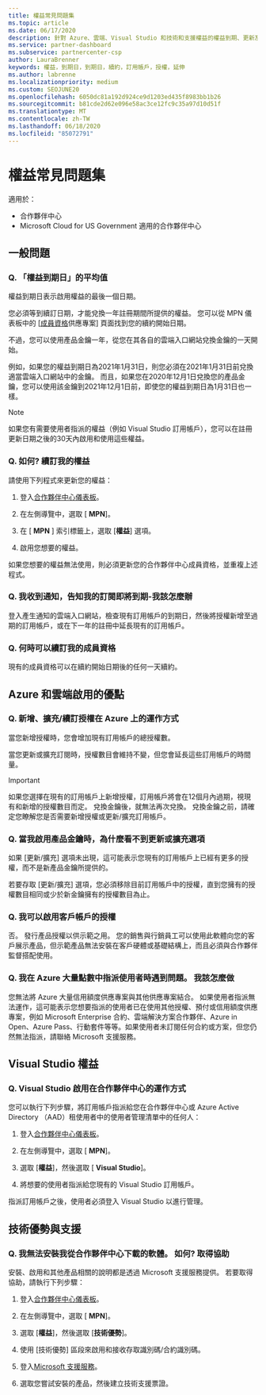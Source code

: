 ```yaml
---
title: 權益常見問題集
ms.topic: article
ms.date: 06/17/2020
description: 針對 Azure、雲端、Visual Studio 和技術和支援權益的權益到期、更新及啟用授權問題的解答
ms.service: partner-dashboard
ms.subservice: partnercenter-csp
author: LauraBrenner
keywords: 權益，到期日，到期日，續約，訂用帳戶，授權，延伸
ms.author: labrenne
ms.localizationpriority: medium
ms.custom: SEOJUNE20
ms.openlocfilehash: 6050dc81a192d924ce9d1203ed435f8983bb1b26
ms.sourcegitcommit: b81cde2d62e096e58ac3ce12fc9c35a97d10d51f
ms.translationtype: MT
ms.contentlocale: zh-TW
ms.lasthandoff: 06/18/2020
ms.locfileid: "85072791"
---
```

# <a name="benefits-faq"></a>權益常見問題集

適用於：

- 合作夥伴中心
- Microsoft Cloud for US Government 適用的合作夥伴中心

## <a name="general-questions"></a>一般問題

### <a name="q-what-does-benefit-expiry-date-mean"></a>Q. 「權益到期日」的平均值

權益到期日表示啟用權益的最後一個日期。

您必須等到續訂日期，才能兌換一年註冊期間所提供的權益。 您可以從 MPN 儀表板中的 [[成員資格](https://partner.microsoft.com/dashboard/mpn/offers)供應專案] 頁面找到您的續約開始日期。

不過，您可以使用產品金鑰一年，從您在其各自的雲端入口網站兌換金鑰的一天開始。

例如，如果您的權益到期日為2021年1月31日，則您必須在2021年1月31日前兌換適當雲端入口網站中的金鑰。 而且，如果您在2020年12月1日兌換您的產品金鑰，您可以使用該金鑰到2021年12月1日前，即使您的權益到期日為1月31日也一樣。

>[!NOTE]
>如果您有需要使用者指派的權益（例如 Visual Studio 訂用帳戶），您可以在註冊更新日期之後的30天內啟用和使用這些權益。

### <a name="q-how-do-i-renew-my-benefits"></a>Q. 如何? 續訂我的權益

請使用下列程式來更新您的權益：

1. 登入[合作夥伴中心儀表板](https://partner.microsoft.com/dashboard/)。

2. 在左側導覽中，選取 [ **MPN**]。

3. 在 [ **MPN** ] 索引標籤上，選取 [**權益**] 選項。

4. 啟用您想要的權益。

如果您想要的權益無法使用，則必須更新您的合作夥伴中心成員資格，並重複上述程式。

### <a name="q-i-received-a-notification-informing-me-that-my-subscription-is-expiring-soon---what-should-i-do"></a>Q. 我收到通知，告知我的訂閱即將到期-我該怎麼辦

登入產生通知的雲端入口網站，檢查現有訂用帳戶的到期日，然後將授權新增至過期的訂用帳戶，或在下一年的註冊中延長現有的訂用帳戶。

### <a name="q-when-can-i-renew-my-membership"></a>Q. 何時可以續訂我的成員資格

現有的成員資格可以在續約開始日期後的任何一天續約。

## <a name="azure-and-cloud-activation-benefits"></a>Azure 和雲端啟用的優點

### <a name="q-how-does-adding-extendingrenewing-licenses-work-on-azure"></a>Q. 新增、擴充/續訂授權在 Azure 上的運作方式

當您新增授權時，您會增加現有訂用帳戶的總授權數。

當您更新或擴充訂閱時，授權數目會維持不變，但您會延長這些訂用帳戶的時間量。

>[!IMPORTANT]
>如果您選擇在現有的訂用帳戶上新增授權，訂用帳戶將會在12個月內過期，視現有和新增的授權數目而定。 兌換金鑰後，就無法再次兌換。 兌換金鑰之前，請確定您瞭解您是否需要新增授權或更新/擴充訂用帳戶。

### <a name="q-why-dont-i-see-the-renew-or-extend-options-when-i-activate-my-product-key"></a>Q. 當我啟用產品金鑰時，為什麼看不到更新或擴充選項

如果 [更新/擴充] 選項未出現，這可能表示您現有的訂用帳戶上已經有更多的授權，而不是新產品金鑰所提供的。

若要存取 [更新/擴充] 選項，您必須移除目前訂用帳戶中的授權，直到您擁有的授權數目相同或少於新金鑰擁有的授權數目為止。

### <a name="q-can-i-activate-the-license-on-my-customers-account"></a>Q. 我可以啟用客戶帳戶的授權

否。 發行產品授權以供示範之用。 您的銷售與行銷員工可以使用此軟體向您的客戶展示產品，但示範產品無法安裝在客戶硬體或基礎結構上，而且必須與合作夥伴監督搭配使用。

### <a name="q-im-having-trouble-assigning-users-in-azure-bulk-credit-what-should-i-do"></a>Q. 我在 Azure 大量點數中指派使用者時遇到問題。 我該怎麼做

您無法將 Azure 大量信用額度供應專案與其他供應專案結合。 如果使用者指派無法運作，這可能表示您想要指派的使用者已在使用其他授權、預付或信用額度供應專案，例如 Microsoft Enterprise 合約、雲端解決方案合作夥伴、Azure in Open、Azure Pass、行動套件等等。如果使用者未訂閱任何合約或方案，但您仍然無法指派，請聯絡 Microsoft 支援服務。

## <a name="visual-studio-benefits"></a>Visual Studio 權益

### <a name="q-how-does-visual-studio-activation-work-in-partner-center"></a>Q. Visual Studio 啟用在合作夥伴中心的運作方式

您可以執行下列步驟，將訂用帳戶指派給您在合作夥伴中心或 Azure Active Directory （AAD）租使用者中的使用者管理清單中的任何人：

1. 登入[合作夥伴中心儀表板](https://partner.microsoft.com/dashboard/)。

2. 在左側導覽中，選取 [ **MPN**]。

3. 選取 [**權益**]，然後選取 [ **Visual Studio**]。

4. 將想要的使用者指派給您現有的 Visual Studio 訂用帳戶。

指派訂用帳戶之後，使用者必須登入 Visual Studio 以進行管理。

## <a name="technical-benefits-and-support"></a>技術優勢與支援

### <a name="q-i-cant-install-the-software-i-downloaded-from-partner-center-how-do-i-get-help"></a>Q. 我無法安裝我從合作夥伴中心下載的軟體。 如何? 取得協助

安裝、啟用和其他產品相關的說明都是透過 Microsoft 支援服務提供。 若要取得協助，請執行下列步驟：

1. 登入[合作夥伴中心儀表板](https://partner.microsoft.com/dashboard/)。

2. 在左側導覽中，選取 [ **MPN**]。

3. 選取 [**權益**]，然後選取 [**技術優勢**]。

4. 使用 [技術優勢] 區段來啟用和接收存取識別碼/合約識別碼。

5. 登入[Microsoft 支援服務](https://support.microsoft.com/supportforbusiness/productselection)。

6. 選取您嘗試安裝的產品，然後建立技術支援票證。
